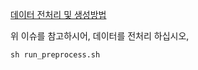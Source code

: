 

[데이터 전처리 및 생성방법](https://github.com/heojae/FoodImageRotationAdmin/issues/5)

위 이슈를 참고하시어, 데이터를 전처리 하십시오, 

```shell
sh run_preprocess.sh
```

